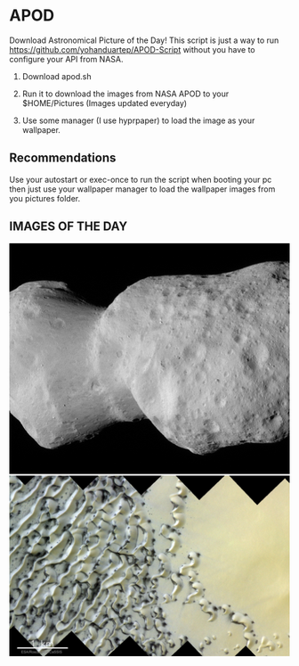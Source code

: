 # APOD
Download Astronomical Picture of the Day! This script is just a way to run <h>https://github.com/yohanduartep/APOD-Script</h> without you have to configure your API from NASA.

1. Download apod.sh

2. Run it to download the images from NASA APOD to your $HOME/Pictures (Images updated everyday)

3. Use some manager (I use hyprpaper) to load the image as your wallpaper.

## Recommendations

Use your autostart or exec-once to run the script when booting your pc then just use your wallpaper manager to load the wallpaper images from you pictures folder.

## IMAGES OF THE DAY

![IMAGE 1](https://raw.githubusercontent.com/yohanduartep/APOD-Script/refs/heads/main/001.jpg)
![IMAGE 2](https://raw.githubusercontent.com/yohanduartep/APOD-Script/refs/heads/main/002.jpg)
